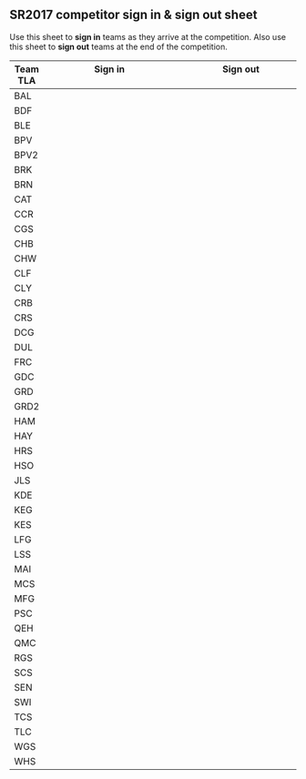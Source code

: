 ## SR2017 competitor sign in & sign out sheet
Use this sheet to **sign in** teams as they arrive at the competition. Also use this sheet to **sign out** teams at the end of the competition.

| Team TLA  | Sign in &nbsp;&nbsp;&nbsp;&nbsp;&nbsp;&nbsp;&nbsp;&nbsp;&nbsp;&nbsp;&nbsp;&nbsp;&nbsp;&nbsp;&nbsp;&nbsp;&nbsp;&nbsp;&nbsp;&nbsp;&nbsp;&nbsp;&nbsp;&nbsp;&nbsp;&nbsp;&nbsp;&nbsp;&nbsp;&nbsp;&nbsp;&nbsp;&nbsp;&nbsp;&nbsp;&nbsp;&nbsp;&nbsp;&nbsp;&nbsp;&nbsp;&nbsp;&nbsp;&nbsp;&nbsp;&nbsp;&nbsp;&nbsp;&nbsp;&nbsp; | Sign out &nbsp;&nbsp;&nbsp;&nbsp;&nbsp;&nbsp;&nbsp;&nbsp;&nbsp;&nbsp;&nbsp;&nbsp;&nbsp;&nbsp;&nbsp;&nbsp;&nbsp;&nbsp;&nbsp;&nbsp;&nbsp;&nbsp;&nbsp;&nbsp;&nbsp;&nbsp;&nbsp;&nbsp;&nbsp;&nbsp;&nbsp;&nbsp;&nbsp;&nbsp;&nbsp;&nbsp;&nbsp;&nbsp;&nbsp;&nbsp;&nbsp;&nbsp;&nbsp;&nbsp;&nbsp;&nbsp;&nbsp;&nbsp;&nbsp;&nbsp; |
| --------- | ------- | -------- | 
| BAL | |
| BDF | |
| BLE | |
| BPV | |
| BPV2 | |
| BRK | |
| BRN | |
| CAT | |
| CCR | |
| CGS | |
| CHB | |
| CHW | |
| CLF | |
| CLY | |
| CRB | |
| CRS | |
| DCG | |
| DUL | |
| FRC | |
| GDC | |
| GRD | |
| GRD2 | |
| HAM | |
| HAY | |
| HRS | |
| HSO | |
| JLS | |
| KDE | |
| KEG | |
| KES | |
| LFG | |
| LSS | |
| MAI | |
| MCS | |
| MFG | |
| PSC | |
| QEH | |
| QMC | |
| RGS | |
| SCS | |
| SEN | |
| SWI | |
| TCS | |
| TLC | |
| WGS | |
| WHS | |